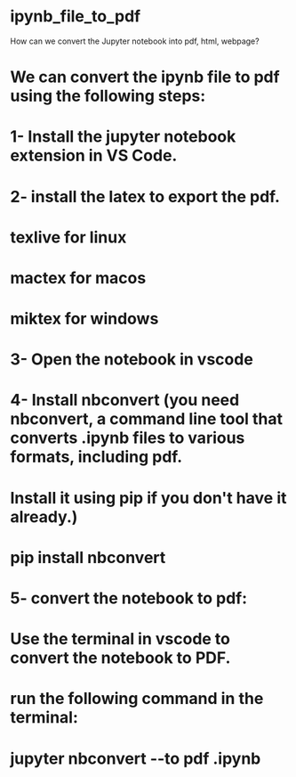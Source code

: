 # ipynb_file_to_pdf
How can we convert the Jupyter notebook into pdf, html, webpage?

# We can convert the ipynb file to pdf using the following steps:

# 1- Install the jupyter notebook extension in VS Code.

# 2- install the latex to export the pdf.
# texlive for linux
# mactex for macos
# miktex for windows

# 3- Open the notebook in vscode

# 4- Install nbconvert (you need nbconvert, a command line tool that converts .ipynb files to various formats, including pdf.
# Install it using pip if you don't have it already.)
# pip install nbconvert

# 5- convert the notebook to pdf:
# Use the terminal in vscode to convert the notebook to PDF.
# run the following command in the terminal:
# jupyter nbconvert --to pdf <your-notebook>.ipynb
